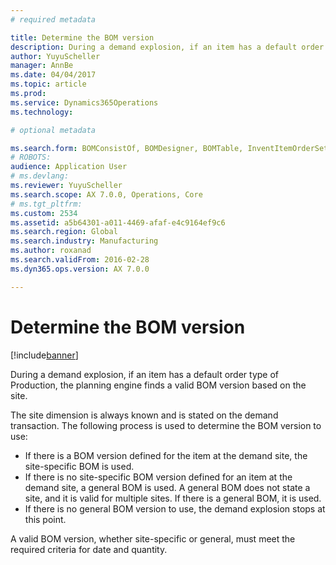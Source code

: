 ```yaml
---
# required metadata

title: Determine the BOM version
description: During a demand explosion, if an item has a default order type of Production, the planning engine finds a valid BOM version based on the site. 
author: YuyuScheller
manager: AnnBe
ms.date: 04/04/2017
ms.topic: article
ms.prod: 
ms.service: Dynamics365Operations
ms.technology: 

# optional metadata

ms.search.form: BOMConsistOf, BOMDesigner, BOMTable, InventItemOrderSetup
# ROBOTS: 
audience: Application User
# ms.devlang: 
ms.reviewer: YuyuScheller
ms.search.scope: AX 7.0.0, Operations, Core
# ms.tgt_pltfrm: 
ms.custom: 2534
ms.assetid: a5b64301-a011-4469-afaf-e4c9164ef9c6
ms.search.region: Global
ms.search.industry: Manufacturing
ms.author: roxanad
ms.search.validFrom: 2016-02-28
ms.dyn365.ops.version: AX 7.0.0

---
```


# Determine the BOM version

[!include[banner](../includes/banner.md)]


During a demand explosion, if an item has a default order type of Production, the planning engine finds a valid BOM version based on the site. 

The site dimension is always known and is stated on the demand transaction. The following process is used to determine the BOM version to use:

-   If there is a BOM version defined for the item at the demand site, the site-specific BOM is used.
-   If there is no site-specific BOM version defined for an item at the demand site, a general BOM is used. A general BOM does not state a site, and it is valid for multiple sites. If there is a general BOM, it is used.
-   If there is no general BOM version to use, the demand explosion stops at this point.

A valid BOM version, whether site-specific or general, must meet the required criteria for date and quantity.





